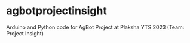 # agbotprojectinsight
Arduino and Python code for AgBot Project at Plaksha YTS 2023 (Team: Project Insight)
